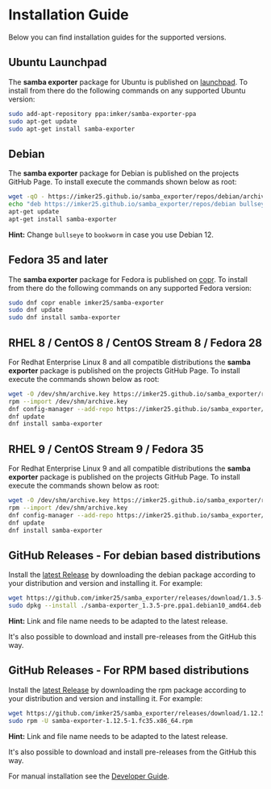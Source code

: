 # Installation Guide

Below you can find installation guides for the supported versions.

## Ubuntu Launchpad

The **samba exporter** package for Ubuntu is published on [launchpad](https://launchpad.net/~imker/+archive/ubuntu/samba-exporter-ppa). To install from there do the following commands on any supported Ubuntu version:

```sh
sudo add-apt-repository ppa:imker/samba-exporter-ppa
sudo apt-get update
sudo apt-get install samba-exporter
```

## Debian

The **samba exporter** package for Debian is published on the projects GitHub Page. To install execute the commands shown below as root:

```bash
wget -qO - https://imker25.github.io/samba_exporter/repos/debian/archive.key | sudo apt-key add -
echo "deb https://imker25.github.io/samba_exporter/repos/debian bullseye main" > /etc/apt/sources.list.d/samba-exporter.list
apt-get update
apt-get install samba-exporter
```

**Hint:** Change `bullseye` to `bookworm` in case you use Debian 12.

## Fedora 35 and later

The **samba exporter** package for Fedora is published on  [copr](https://copr.fedorainfracloud.org/coprs/imker25/samba-exporter/). To install from there do the following commands on any supported Fedora version:

```bash
sudo dnf copr enable imker25/samba-exporter
sudo dnf update
sudo dnf install samba-exporter
```

## RHEL 8 / CentOS 8 / CentOS Stream 8 / Fedora 28

For Redhat Enterprise Linux 8 and all compatible distributions the **samba exporter** package is published on the projects GitHub Page. To install execute the commands shown below as root:

```bash
wget -O /dev/shm/archive.key https://imker25.github.io/samba_exporter/repos/debian/archive.key
rpm --import /dev/shm/archive.key
dnf config-manager --add-repo https://imker25.github.io/samba_exporter/repos/rpm/fedora/releases/28/x86_64
dnf update
dnf install samba-exporter
```

## RHEL 9 / CentOS Stream 9 / Fedora 35

For Redhat Enterprise Linux 9 and all compatible distributions the **samba exporter** package is published on the projects GitHub Page. To install execute the commands shown below as root:

```bash
wget -O /dev/shm/archive.key https://imker25.github.io/samba_exporter/repos/debian/archive.key
rpm --import /dev/shm/archive.key
dnf config-manager --add-repo https://imker25.github.io/samba_exporter/repos/rpm/fedora/releases/35/x86_64
dnf update
dnf install samba-exporter
```

## GitHub Releases - For debian based distributions

Install the [latest Release](https://github.com/imker25/samba_exporter/releases/latest) by downloading the debian package according to your distribution and version and installing it. For example:

```sh
wget https://github.com/imker25/samba_exporter/releases/download/1.3.5-pre/samba-exporter_1.3.5-pre.ppa1.debian10_amd64.deb
sudo dpkg --install ./samba-exporter_1.3.5-pre.ppa1.debian10_amd64.deb
```

**Hint:** Link and file name needs to be adapted to the latest release.

It's also possible to download and install pre-releases from the GitHub this way.

## GitHub Releases - For RPM based distributions

Install the [latest Release](https://github.com/imker25/samba_exporter/releases/latest) by downloading the rpm package according to your distribution and version and installing it. For example:

```sh
wget https://github.com/imker25/samba_exporter/releases/download/1.12.5-pre/samba-exporter-1.12.5-1.fc35.x86_64.rpm
sudo rpm -U samba-exporter-1.12.5-1.fc35.x86_64.rpm
```

**Hint:** Link and file name needs to be adapted to the latest release.

It's also possible to download and install pre-releases from the GitHub this way.

For manual installation see the [Developer Guide](../DeveloperDocs/Compile.md).
